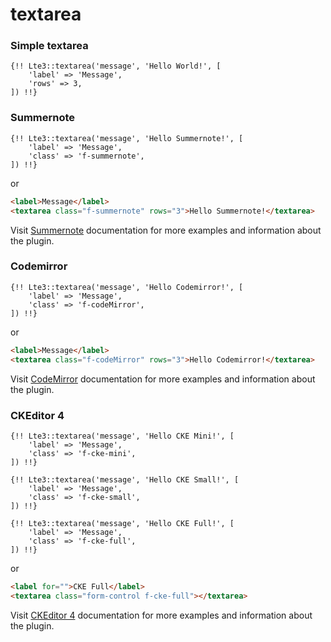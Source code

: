 # textarea

### Simple textarea

```
{!! Lte3::textarea('message', 'Hello World!', [
    'label' => 'Message',
    'rows' => 3,
]) !!}
```

### Summernote

```
{!! Lte3::textarea('message', 'Hello Summernote!', [
    'label' => 'Message',
    'class' => 'f-summernote',
]) !!}
```

or

```html
<label>Message</label>
<textarea class="f-summernote" rows="3">Hello Summernote!</textarea>
```

Visit <a href="https://github.com/summernote/summernote/" target="_blank">Summernote</a>
documentation for more examples and information about the plugin.

### Codemirror

```
{!! Lte3::textarea('message', 'Hello Codemirror!', [
    'label' => 'Message',
    'class' => 'f-codeMirror',
]) !!}
```

or

```html
<label>Message</label>
<textarea class="f-codeMirror" rows="3">Hello Codemirror!</textarea>
```

Visit <a href="https://codemirror.net/" target="_blank">CodeMirror</a> documentation for
more examples and information about the plugin.

### CKEditor 4

```
{!! Lte3::textarea('message', 'Hello CKE Mini!', [
    'label' => 'Message',
    'class' => 'f-cke-mini',
]) !!}
```

```
{!! Lte3::textarea('message', 'Hello CKE Small!', [
    'label' => 'Message',
    'class' => 'f-cke-small',
]) !!}
```

```
{!! Lte3::textarea('message', 'Hello CKE Full!', [
    'label' => 'Message',
    'class' => 'f-cke-full',
]) !!}
```

or

```html
<label for="">CKE Full</label>
<textarea class="form-control f-cke-full"></textarea>
```

Visit <a href="https://ckeditor.com/docs/ckeditor4/latest/index.html" target="_blank">CKEditor
4</a> documentation for more examples and information about the plugin.
